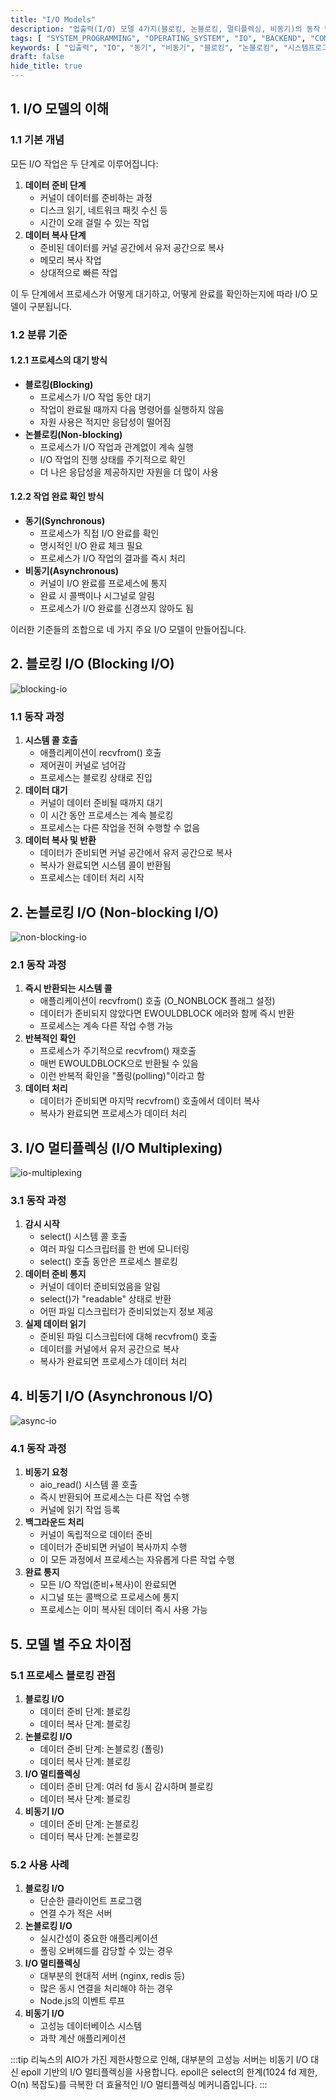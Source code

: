 ```yaml
---
title: "I/O Models"
description: "입출력(I/O) 모델 4가지(블로킹, 논블로킹, 멀티플렉싱, 비동기)의 동작 방식과 특징을 각각의 시퀀스 다이어그램과 함께 상세히 설명합니다."
tags: [ "SYSTEM_PROGRAMMING", "OPERATING_SYSTEM", "IO", "BACKEND", "COMPUTER_SCIENCE" ]
keywords: [ "입출력", "IO", "동기", "비동기", "블로킹", "논블로킹", "시스템프로그래밍", "운영체제", "시스템콜", "동시성" ]
draft: false
hide_title: true
---
```


## 1. I/O 모델의 이해

### 1.1 기본 개념

모든 I/O 작업은 두 단계로 이루어집니다:

1. **데이터 준비 단계**
	- 커널이 데이터를 준비하는 과정
	- 디스크 읽기, 네트워크 패킷 수신 등
	- 시간이 오래 걸릴 수 있는 작업
2. **데이터 복사 단계**
	- 준비된 데이터를 커널 공간에서 유저 공간으로 복사
	- 메모리 복사 작업
	- 상대적으로 빠른 작업

이 두 단계에서 프로세스가 어떻게 대기하고, 어떻게 완료를 확인하는지에 따라 I/O 모델이 구분됩니다.

### 1.2 분류 기준

#### 1.2.1 프로세스의 대기 방식

- **블로킹(Blocking)**
	- 프로세스가 I/O 작업 동안 대기
	- 작업이 완료될 때까지 다음 명령어를 실행하지 않음
	- 자원 사용은 적지만 응답성이 떨어짐
- **논블로킹(Non-blocking)**
	- 프로세스가 I/O 작업과 관계없이 계속 실행
	- I/O 작업의 진행 상태를 주기적으로 확인
	- 더 나은 응답성을 제공하지만 자원을 더 많이 사용

#### 1.2.2 작업 완료 확인 방식

- **동기(Synchronous)**
	- 프로세스가 직접 I/O 완료를 확인
	- 명시적인 I/O 완료 체크 필요
	- 프로세스가 I/O 작업의 결과를 즉시 처리
- **비동기(Asynchronous)**
	- 커널이 I/O 완료를 프로세스에 통지
	- 완료 시 콜백이나 시그널로 알림
	- 프로세스가 I/O 완료를 신경쓰지 않아도 됨

이러한 기준들의 조합으로 네 가지 주요 I/O 모델이 만들어집니다.

## 2. 블로킹 I/O (Blocking I/O)

![blocking-io](images/img.png)

### 1.1 동작 과정

1. **시스템 콜 호출**
	- 애플리케이션이 recvfrom() 호출
	- 제어권이 커널로 넘어감
	- 프로세스는 블로킹 상태로 진입
2. **데이터 대기**
	- 커널이 데이터 준비될 때까지 대기
	- 이 시간 동안 프로세스는 계속 블로킹
	- 프로세스는 다른 작업을 전혀 수행할 수 없음
3. **데이터 복사 및 반환**
	- 데이터가 준비되면 커널 공간에서 유저 공간으로 복사
	- 복사가 완료되면 시스템 콜이 반환됨
	- 프로세스는 데이터 처리 시작

## 2. 논블로킹 I/O (Non-blocking I/O)

![non-blocking-io](images/img_1.png)

### 2.1 동작 과정

1. **즉시 반환되는 시스템 콜**
	- 애플리케이션이 recvfrom() 호출 (O_NONBLOCK 플래그 설정)
	- 데이터가 준비되지 않았다면 EWOULDBLOCK 에러와 함께 즉시 반환
	- 프로세스는 계속 다른 작업 수행 가능
2. **반복적인 확인**
	- 프로세스가 주기적으로 recvfrom() 재호출
	- 매번 EWOULDBLOCK으로 반환될 수 있음
	- 이런 반복적 확인을 "폴링(polling)"이라고 함
3. **데이터 처리**
	- 데이터가 준비되면 마지막 recvfrom() 호출에서 데이터 복사
	- 복사가 완료되면 프로세스가 데이터 처리

## 3. I/O 멀티플렉싱 (I/O Multiplexing)

![io-multiplexing](images/img_2.png)

### 3.1 동작 과정

1. **감시 시작**
	- select() 시스템 콜 호출
	- 여러 파일 디스크립터를 한 번에 모니터링
	- select() 호출 동안은 프로세스 블로킹
2. **데이터 준비 통지**
	- 커널이 데이터 준비되었음을 알림
	- select()가 "readable" 상태로 반환
	- 어떤 파일 디스크립터가 준비되었는지 정보 제공
3. **실제 데이터 읽기**
	- 준비된 파일 디스크립터에 대해 recvfrom() 호출
	- 데이터를 커널에서 유저 공간으로 복사
	- 복사가 완료되면 프로세스가 데이터 처리

## 4. 비동기 I/O (Asynchronous I/O)

![async-io](images/img_3.png)

### 4.1 동작 과정

1. **비동기 요청**
	- aio_read() 시스템 콜 호출
	- 즉시 반환되어 프로세스는 다른 작업 수행
	- 커널에 읽기 작업 등록
2. **백그라운드 처리**
	- 커널이 독립적으로 데이터 준비
	- 데이터가 준비되면 커널이 복사까지 수행
	- 이 모든 과정에서 프로세스는 자유롭게 다른 작업 수행
3. **완료 통지**
	- 모든 I/O 작업(준비+복사)이 완료되면
	- 시그널 또는 콜백으로 프로세스에 통지
	- 프로세스는 이미 복사된 데이터 즉시 사용 가능

## 5. 모델 별 주요 차이점

### 5.1 프로세스 블로킹 관점

1. **블로킹 I/O**
	- 데이터 준비 단계: 블로킹
	- 데이터 복사 단계: 블로킹
2. **논블로킹 I/O**
	- 데이터 준비 단계: 논블로킹 (폴링)
	- 데이터 복사 단계: 블로킹
3. **I/O 멀티플렉싱**
	- 데이터 준비 단계: 여러 fd 동시 감시하며 블로킹
	- 데이터 복사 단계: 블로킹
4. **비동기 I/O**
	- 데이터 준비 단계: 논블로킹
	- 데이터 복사 단계: 논블로킹

### 5.2 사용 사례

1. **블로킹 I/O**
	- 단순한 클라이언트 프로그램
	- 연결 수가 적은 서버
2. **논블로킹 I/O**
	- 실시간성이 중요한 애플리케이션
	- 폴링 오버헤드를 감당할 수 있는 경우
3. **I/O 멀티플렉싱**
	- 대부분의 현대적 서버 (nginx, redis 등)
	- 많은 동시 연결을 처리해야 하는 경우
	- Node.js의 이벤트 루프
4. **비동기 I/O**
	- 고성능 데이터베이스 시스템
	- 과학 계산 애플리케이션

:::tip
리눅스의 AIO가 가진 제한사항으로 인해, 대부분의 고성능 서버는 비동기 I/O 대신 epoll 기반의 I/O 멀티플렉싱을 사용합니다. epoll은 select의 한계(1024 fd 제한, O(n) 복잡도)를 극복한
더 효율적인 I/O 멀티플렉싱 메커니즘입니다.
:::
